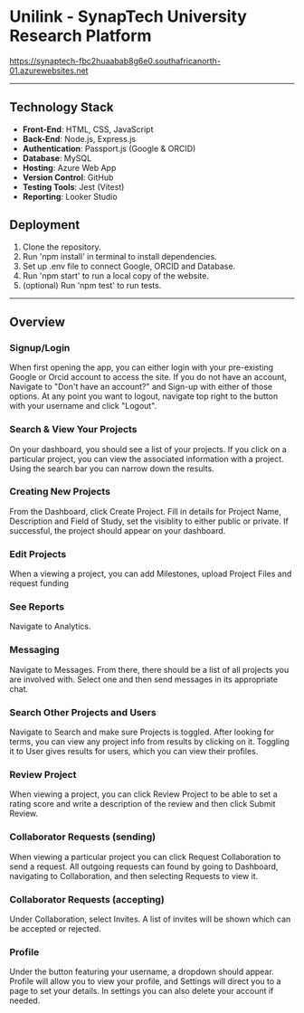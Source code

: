 # Unilink - SynapTech University Research Platform

https://synaptech-fbc2huaabab8g6e0.southafricanorth-01.azurewebsites.net

---
## Technology Stack
- **Front-End**: HTML, CSS, JavaScript
- **Back-End**: Node.js, Express.js
- **Authentication**: Passport.js (Google & ORCID)
- **Database**: MySQL
- **Hosting**: Azure Web App
- **Version Control**: GitHub
- **Testing Tools**: Jest (Vitest)
- **Reporting**: Looker Studio

## Deployment
1. Clone the repository.
2. Run 'npm install' in terminal to install dependencies.
3. Set up .env file to connect Google, ORCID and Database.
4. Run 'npm start' to run a local copy of the website. 
5. (optional) Run 'npm test' to run tests.
---
## Overview 
### Signup/Login
When first opening the app, you can either login with your pre-existing Google or Orcid account to access the site. If you do not have an account, Navigate to "Don't have an account?" and Sign-up with either of those options. At any point you want to logout, navigate top right to the button with your username and click "Logout".

### Search & View Your Projects
On your dashboard, you should see a list of your projects. If you click on a particular project, you can view the associated information with a project. Using the search bar you can narrow down the results.

### Creating New Projects
From the Dashboard, click Create Project. Fill in details for Project Name, Description and Field of Study, set the visiblity to either public or private. If successful, the project should appear on your dashboard.

### Edit Projects
When a viewing a project, you can add Milestones, upload Project Files and request funding

### See Reports
Navigate to Analytics.

### Messaging
Navigate to Messages. From there, there should be a list of all projects you are involved with. Select one and then send messages in its appropriate chat.

### Search Other Projects and Users
Navigate to Search and make sure Projects is toggled. After looking for terms, you can view any project info from results by clicking on it. Toggling it to User gives results for users, which you can view their profiles.

### Review Project
When viewing a project, you can click Review Project to be able to set a rating score and write a description of the review and then click Submit Review.

### Collaborator Requests (sending)
When viewing a particular project you can click Request Collaboration to send a request. All outgoing requests can found by going to Dashboard, navigating to Collaboration, and then selecting Requests to view it.

### Collaborator Requests (accepting)
Under Collaboration, select Invites. A list of invites will be shown which can be accepted or rejected.

### Profile
Under the button featuring your username, a dropdown should appear. Profile will allow you to view your profile, and Settings will direct you to a page to set your details. In settings you can also delete your account if needed.